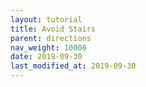 ```yaml
---
layout: tutorial
title: Avoid Stairs
parent: directions
nav_weight: 10000
date: 2019-09-30
last_modified_at: 2019-09-30
---
```

